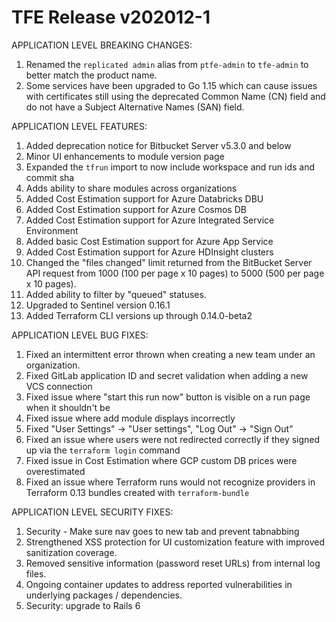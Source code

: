 # TFE Release v202012-1


APPLICATION LEVEL BREAKING CHANGES:

1. Renamed the `replicated admin` alias from `ptfe-admin` to `tfe-admin` to better match the product name.
1. Some services have been upgraded to Go 1.15 which can cause issues with certificates still using the deprecated Common Name (CN) field and do not have a Subject Alternative Names (SAN) field.

APPLICATION LEVEL FEATURES:

1. Added deprecation notice for Bitbucket Server v5.3.0 and below
1. Minor UI enhancements to module version page
1. Expanded the `tfrun` import to now include workspace and run ids and commit sha
1. Adds ability to share modules across organizations
1. Added Cost Estimation support for Azure Databricks DBU
1. Added Cost Estimation support for Azure Cosmos DB
1. Added Cost Estimation support for Azure Integrated Service Environment
1. Added basic Cost Estimation support for Azure App Service
1. Added Cost Estimation support for Azure HDInsight clusters
1. Changed the "files changed" limit returned from the BitBucket Server API request from 1000 (100 per page x 10 pages) to 5000 (500 per page x 10 pages).
1. Added ability to filter by "queued" statuses.
1. Upgraded to Sentinel version 0.16.1
1. Added Terraform CLI versions up through 0.14.0-beta2

APPLICATION LEVEL BUG FIXES:

1. Fixed an intermittent error thrown when creating a new team under an organization.
1. Fixed GitLab application ID and secret validation when adding a new VCS connection
1. Fixed issue where "start this run now" button is visible on a run page when it shouldn't be
1. Fixed issue where add module displays incorrectly
1. Fixed "User Settings" -> "User settings", "Log Out" -> "Sign Out"
1. Fixed an issue where users were not redirected correctly if they signed up via the `terraform login` command
1. Fixed issue in Cost Estimation where GCP custom DB prices were overestimated
1. Fixed an issue where Terraform runs would not recognize providers in Terraform 0.13 bundles created with `terraform-bundle`

APPLICATION LEVEL SECURITY FIXES:

1. Security - Make sure nav goes to new tab and prevent tabnabbing
1. Strengthened XSS protection for UI customization feature with improved sanitization coverage.
1. Removed sensitive information (password reset URLs) from internal log files.
1. Ongoing container updates to address reported vulnerabilities in underlying packages / dependencies.
1. Security: upgrade to Rails 6

